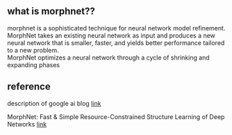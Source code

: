 ## what is morphnet??

morphnet is a sophisticated technique for neural network model refinement.  
MorphNet takes an existing neural network as input and produces a new neural network that is smaller, faster, and yields better performance tailored to a new problem.  
MorphNet optimizes a neural network through a cycle of shrinking and expanding phases




## reference
description of google ai blog [link](https://ai.googleblog.com/2019/04/morphnet-towards-faster-and-smaller.html)

MorphNet: Fast & Simple Resource-Constrained Structure Learning of Deep Networks [link](https://arxiv.org/pdf/1711.06798.pdf)
